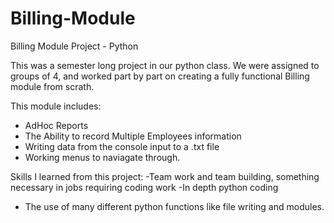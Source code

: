 # Billing-Module
Billing Module Project - Python

This was a semester long project in our python class. We were assigned to groups of 4, and worked part by part on creating a fully functional Billing module from scrath.

This module includes:
- AdHoc Reports
- The Ability to record Multiple Employees information
- Writing data from the console input to a .txt file
- Working menus to naviagate through.

Skills I learned from this project:
-Team work and team building, something necessary in jobs requiring coding work
-In depth python coding
- The use of many different python functions like file writing and modules.

